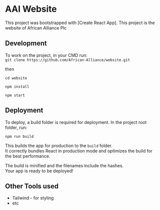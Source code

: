 # AAI Website

This project was bootstrapped with [Create React App]. 
This project is the website of African Alliance Plc

## Development

To work on the project, in your CMD run:   
`git clone https://github.com/African-Alliance/website.git`

then   

`cd website`

`npm install`

`npm start`


## Deployment

To deploy, a build folder is required for deployment.
In the project root folder, run:

`npm run build`

This builds the app for production to the `build` folder.\
It correctly bundles React in production mode and optimizes the build for the best performance.

The build is minified and the filenames include the hashes.\
Your app is ready to be deployed!


## Other Tools used
- Tailwind -  for styling
- etc
